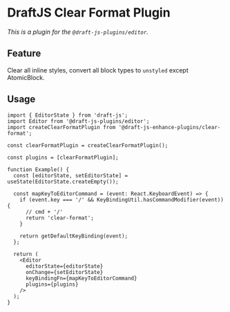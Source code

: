 # DraftJS Clear Format Plugin

_This is a plugin for the `@draft-js-plugins/editor`._

## Feature

Clear all inline styles, convert all block types to `unstyled` except AtomicBlock.

## Usage

```tsx
import { EditorState } from 'draft-js';
import Editor from '@draft-js-plugins/editor';
import createClearFormatPlugin from '@draft-js-enhance-plugins/clear-format';

const clearFormatPlugin = createClearFormatPlugin();

const plugins = [clearFormatPlugin];

function Example() {
  const [editorState, setEditorState] = useState(EditorState.createEmpty());

  const mapKeyToEditorCommand = (event: React.KeyboardEvent) => {
    if (event.key === '/' && KeyBindingUtil.hasCommandModifier(event)) {
      // cmd + '/'
      return 'clear-format';
    }

    return getDefaultKeyBinding(event);
  };

  return (
    <Editor
      editorState={editorState}
      onChange={setEditorState}
      keyBindingFn={mapKeyToEditorCommand}
      plugins={plugins}
    />
  );
}
```
